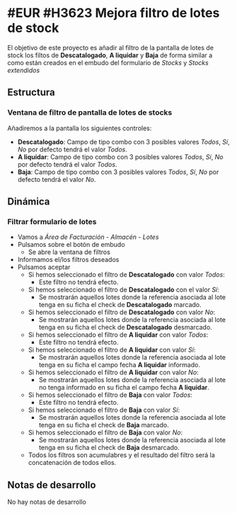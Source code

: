 # #EUR #H3623 Mejora filtro de lotes de stock 

El objetivo de este proyecto es añadir al filtro de la pantalla de lotes de stock los filtos de **Descatalogado**, **A liquidar** y **Baja** de forma similar a como están creados en el embudo del formulario de *Stocks* y *Stocks extendidos*

## Estructura

### Ventana de filtro de pantalla de lotes de stocks
Añadiremos a la pantalla los siguientes controles:
* **Descatalogado**: Campo de tipo combo con 3 posibles valores *Todos*, *Sí*, *No* por defecto tendrá el valor *Todos*.
* **A liquidar**: Campo de tipo combo con 3 posibles valores *Todos*, *Sí*, *No* por defecto tendrá el valor *Todos*.
* **Baja**: Campo de tipo combo con 3 posibles valores *Todos*, *Sí*, *No* por defecto tendrá el valor *No*.


## Dinámica

### Filtrar formulario de lotes

* Vamos a *Área de Facturación - Almacén - Lotes*
* Pulsamos sobre el botón de embudo
    * Se abre la ventana de filtros
* Informamos el/los filtros deseados
* Pulsamos aceptar
    * Si hemos seleccionado el filtro de **Descatalogado** con valor *Todos*:
        * Este filtro no tendrá efecto. 
    * Si hemos seleccionado el filtro de **Descatalogado** con el valor *Sí*: 
        * Se mostrarán aquellos lotes donde la referencia asociada al lote tenga en su ficha el check de **Descatalogado** marcado.
    * Si hemos seleccionado el filtro de **Descatalogado** con valor *No*:  
        * Se mostrarán aquellos lotes donde la referencia asociada al lote tenga en su ficha el check de **Descatalogado** desmarcado.
    * Si hemos seleccionado el filtro de **A liquidar** con valor *Todos*:
        * Este filtro no tendrá efecto.
    * Si hemos seleccionado el filtro de **A liquidar** con valor *Sí*: 
        * Se mostrarán aquellos lotes donde la referencia asociada al lote tenga en su ficha el campo fecha **A liquidar** informado.
    * Si hemos seleccionado el filtro de **A liquidar** con valor *No*:
        * Se mostrarán aquellos lotes donde la referencia asociada al lote no tenga informado en su ficha el campo fecha **A liquidar**.
    * Si hemos seleccionado el filtro de **Baja** con valor *Todos*: 
        * Este filtro no tendrá efecto.
    * Si hemos seleccionado el filtro de **Baja** con valor *Sí*:
        * Se mostrarán aquellos lotes donde la referencia asociada al lote tenga en su ficha el check de **Baja** marcado. 
    * Si hemos seleccionado el filtro de **Baja** con valor *No*: 
        * Se mostrarán aquellos lotes donde la referencia asociada al lote tenga en su ficha el check de **Baja** desmarcado.
    * Todos los filtros son acumulabres y el resultado del filtro será la concatenación de todos ellos.


## Notas de desarrollo
No hay notas de desarrollo
